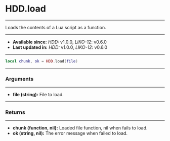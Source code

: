 # HDD.load
---

Loads the contents of a Lua script as a function.

---

* **Available since:** _HDD:_ v1.0.0, _LIKO-12_: v0.6.0
* **Last updated in:** _HDD:_ v1.0.0, _LIKO-12_: v0.6.0

---

```lua
local chunk, ok = HDD.load(file)
```

---
### Arguments
---

* **file (string):** File to load.


---
### Returns
---

* **chunk (function, nil):** Loaded file function, nil when fails to load.
* **ok (string, nil):** The error message when failed to load.

